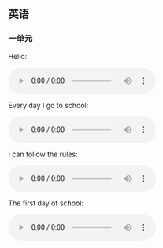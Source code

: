 ## 英语

### 一单元

Hello:

<audio controls="controls" loop="loop" src="../audio/hellohello.m4a"></audio>

Every day I go to school:

<audio controls="controls" loop="loop" src="../audio/firstDaySchool.mp3"></audio>

I can follow the rules:

<audio controls="controls" loop="loop" src="../audio/followRules.m4a"></audio>

The first day of school:

<audio controls="controls" loop="loop" src="../audio/firstDaySchool.mp3"></audio>